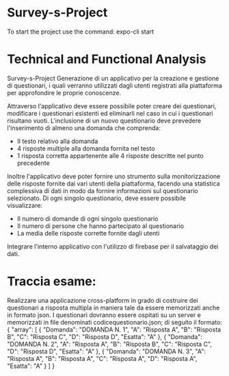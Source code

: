 # Survey-s-Project

To start the project use the command:
    expo-cli start

# Technical and Functional Analysis
Survey-s-Project
Generazione di un applicativo per la creazione e gestione di questionari, i quali verranno utilizzati dagli utenti registrati alla piattaforma per approfondire le proprie conoscenze.

Attraverso l'applicativo deve essere possibile poter creare dei questionari, modificare i questionari esistenti ed eliminarli nel caso in cui i questionari risultano vuoti.
L'inclusione di un nuovo questionario deve prevedere l'inserimento di almeno una domanda che comprenda: 
  - Il testo relativo alla domanda
  - 4 risposte multiple alla domanda fornita nel testo
  - 1 risposta corretta appartenente alle 4 risposte descritte nel punto precedente

Inoltre l'applicativo deve poter fornire uno strumento sulla monitorizzazione delle risposte fornite dai vari utenti della piattaforma, facendo una statistica complessiva di dati in modo da fornire informazioni sul questionario selezionato.
Di ogni singolo questionario, deve essere possibile visualizzare:
  - Il numero di domande di ogni singolo questionario
  - Il numero di persone che hanno partecipato al questionario
  - La media delle risposte corrette fornite dagli utenti

Integrare l'interno applicativo con l'utilizzo di firebase per il salvataggio dei dati.

# Traccia esame:
Realizzare una applicazione cross-platform in grado di costruire dei questionari a risposta multipla in maniera tale da essere memorizzati anche in  formato json.
I questionari dovranno essere ospitati su  un server e memorizzati in file denominati codicequestionario.json; di seguito il formato:
{
  "array": [
    {
      "Domanda": "DOMANDA N. 1",
      "A": "Risposta A",
      "B": "Risposta B",
      "C": "Risposta C",
      "D": "Risposta D",
      "Esatta": "A"
    },
    {
      "Domanda": "DOMANDA N. 2",
      "A": "Risposta A",
      "B": "Risposta B",
      "C": "Risposta C",
      "D": "Risposta D",
      "Esatta": "A"
    },
    {
      "Domanda": "DOMANDA N. 3",
      "A": "Risposta A",
      "B": "Risposta A",
      "C": "Risposta A",
      "D": "Risposta A",
      "Esatta": "A"
    }
  ]
}